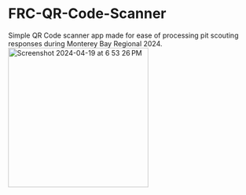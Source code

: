 # FRC-QR-Code-Scanner
Simple QR Code scanner app made for ease of processing pit scouting responses during Monterey Bay Regional 2024.
<img width="285" alt="Screenshot 2024-04-19 at 6 53 26 PM" src="https://github.com/AraavNayak/FRC-QR-Code-Scanner/assets/104335810/7f4a4e5d-f32b-4b38-8cdc-abef91e472fe">
